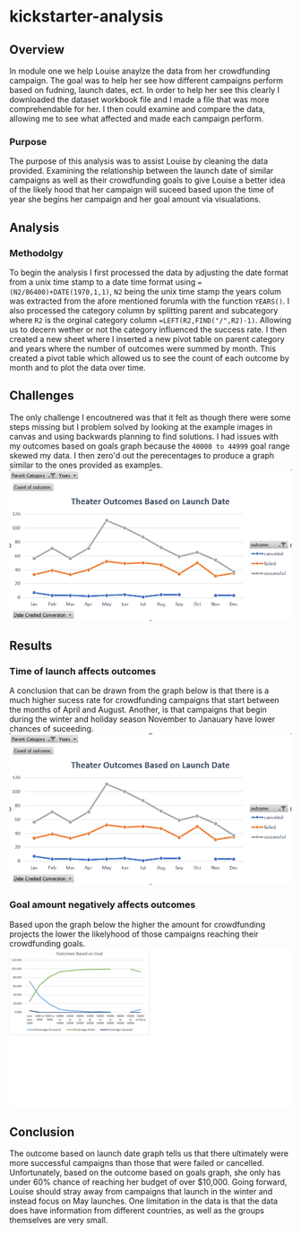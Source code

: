 # kickstarter-analysis
## Overview
In module one we help Louise anaylze the data from her crowdfunding campaign. The goal was to help her see how different campaigns perform based on fudning, launch dates, ect. In order to help her see this clearly I downloaded the dataset workbook file and I made a file that was more comprehendable for her. I then could examine and compare the data, allowing me to see what affected and made each campaign perform.
### Purpose
The purpose of this analysis was to assist Louise by cleaning the data provided. Examining the relationship between the launch date of similar campaigns as well as their crowdfunding goals to give Louise a better idea of the likely hood that her campaign will suceed based upon the time of year she begins her campaign and her goal amount via visualations.
## Analysis
### Methodolgy 
To begin the analysis I first processed the data by adjusting the date format from a unix time stamp to a date time format using `=(N2/86400)+DATE(1970,1,1)`, `N2` being the unix time stamp the years colum was extracted from the afore mentioned forumla with the function `YEARS()`.
I also processed the category column by splitting parent and subcategory where `R2` is the orginal category column `=LEFT(R2,FIND("/",R2)-1)`. Allowing us to decern wether or not the category influenced the success rate.
I then created a new sheet where I inserted a new pivot table on parent category and years where the number of outcomes were summed by month. This created a pivot table which allowed us to see the count of each outcome by month and to plot the data over time.
## Challenges
The only challenge I encoutnered was that it felt as though there were some steps missing but I problem solved by looking at the example images in canvas and using backwards planning to find solutions. I had issues with my outcomes based on goals graph because the `40000 to 44999` goal range skewed my data. I then zero'd out the perecentages to produce a graph similar to the ones provided as examples. 
![Image](Theater_Outcomes_vs_Launch.png)
## Results
### Time of launch affects outcomes
A conclusion that can be drawn from the graph below is that there is a much higher sucess rate for crowdfunding campaigns that start between the months of April and August. Another, is that campaigns that begin during the winter and holiday season November to Janauary have lower chances of suceeding. 
![Image](Theater_Outcomes_vs_Launch.png)
### Goal amount negatively affects outcomes
Based upon the graph below the higher the amount for crowdfunding projects the lower the likelyhood of those campaigns reaching their crowdfunding goals. 
![image](Outcomes_vs_Goals.png)
## Conclusion
The outcome based on launch date graph tells us that there ultimately were more successful campaigns than those that were failed or cancelled. Unfortunately, based on the outcome based on goals graph, she only has under 60% chance of reaching her budget of over $10,000. Going forward, Louise should stray away from campaigns that launch in the winter and instead focus on May launches. One limitation in the data is that the data does have information from different countries, as well as the groups themselves are very small. 
